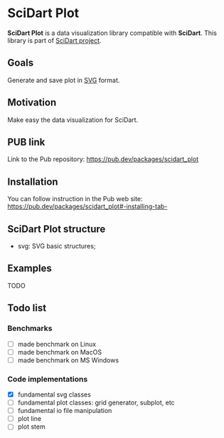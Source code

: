 # SciDart Plot
**SciDart Plot** is a data visualization library compatible with **SciDart**. 
This library is part of [SciDart project](https://scidart.org).

## Goals
Generate and save plot in [SVG](https://en.wikipedia.org/wiki/Scalable_Vector_Graphics)
 format.

## Motivation
Make easy the data visualization for SciDart.

## PUB link
Link to the Pub repository: https://pub.dev/packages/scidart_plot

## Installation
You can follow instruction in the Pub web site: https://pub.dev/packages/scidart_plot#-installing-tab-

## SciDart Plot structure
* svg: SVG basic structures;
  
## Examples
TODO

## Todo list
### Benchmarks
- [ ] made benchmark on Linux
- [ ] made benchmark on MacOS
- [ ] made benchmark on MS Windows

### Code implementations
- [x] fundamental svg classes
- [ ] fundamental plot classes: grid generator, subplot, etc
- [ ] fundamental io file manipulation
- [ ] plot line
- [ ] plot stem